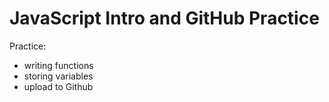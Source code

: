 # JavaScript Intro and GitHub Practice

Practice: 
- writing functions 
- storing variables
- upload to Github
